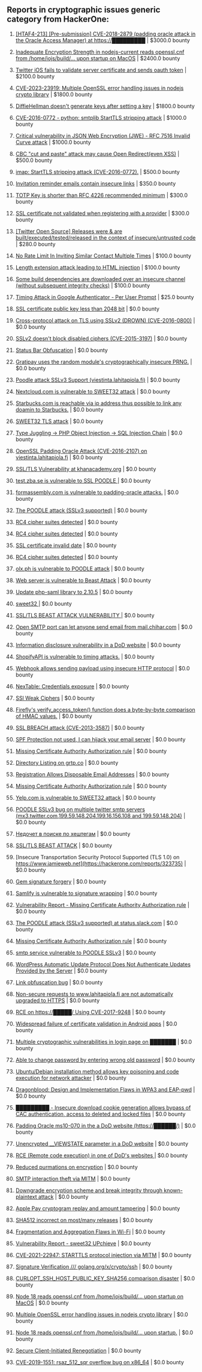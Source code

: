 ## Reports in cryptographic issues   generic category from HackerOne:

1. [[HTAF4-213] [Pre-submission] CVE-2018-2879 (padding oracle attack in the Oracle Access Manager) at https://█████████](https://hackerone.com/reports/728110) | $3000.0 bounty

2. [Inadequate Encryption Strength in nodejs-current reads openssl.cnf from /home/iojs/build/... upon startup on MacOS](https://hackerone.com/reports/1888758) | $2400.0 bounty

3. [Twitter iOS fails to validate server certificate and sends oauth token](https://hackerone.com/reports/168538) | $2100.0 bounty

4. [CVE-2023-23919: Multiple OpenSSL error handling issues in nodejs crypto library](https://hackerone.com/reports/1877977) | $1800.0 bounty

5. [DiffieHellman doesn't generate keys after setting a key](https://hackerone.com/reports/2038484) | $1800.0 bounty

6. [CVE-2016-0772 - python: smtplib StartTLS stripping attack](https://hackerone.com/reports/144782) | $1000.0 bounty

7. [Critical vulnerability in JSON Web Encryption (JWE) - RFC 7516 Invalid Curve attack](https://hackerone.com/reports/213437) | $1000.0 bounty

8. [CBC "cut and paste" attack may cause Open Redirect(even XSS)](https://hackerone.com/reports/126203) | $500.0 bounty

9. [imap: StartTLS stripping attack (CVE-2016-0772).](https://hackerone.com/reports/1178562) | $500.0 bounty

10. [Invitation reminder emails contain insecure links](https://hackerone.com/reports/327674) | $350.0 bounty

11. [TOTP Key is shorter than RFC 4226 recommended minimum](https://hackerone.com/reports/435648) | $300.0 bounty

12. [SSL certificate not validated when registering with a provider](https://hackerone.com/reports/903424) | $300.0 bounty

13. [[Twitter Open Source] Releases were & are built/executed/tested/released in the context of insecure/untrusted code](https://hackerone.com/reports/505007) | $280.0 bounty

14. [No Rate Limit In Inviting Similar Contact Multiple Times](https://hackerone.com/reports/151868) | $100.0 bounty

15. [Length extension attack leading to HTML injection](https://hackerone.com/reports/251572) | $100.0 bounty

16. [Some build dependencies are downloaded over an insecure channel (without subsequent integrity checks)](https://hackerone.com/reports/1039504) | $100.0 bounty

17. [Timing Attack in Google Authenticator - Per User Prompt](https://hackerone.com/reports/277534) | $25.0 bounty

18. [SSL certificate public key less than 2048 bit](https://hackerone.com/reports/150078) | $0.0 bounty

19. [Cross-protocol attack on TLS using SSLv2 (DROWN) (CVE-2016-0800)](https://hackerone.com/reports/166629) | $0.0 bounty

20. [SSLv2 doesn't block disabled ciphers (CVE-2015-3197)](https://hackerone.com/reports/166634) | $0.0 bounty

21. [Status Bar Obfuscation](https://hackerone.com/reports/175701) | $0.0 bounty

22. [Gratipay uses the random module's cryptographically insecure PRNG.](https://hackerone.com/reports/190373) | $0.0 bounty

23. [Poodle attack SSLv3 Support (viestinta.lahitapiola.fi)](https://hackerone.com/reports/181768) | $0.0 bounty

24. [Nextcloud.com is vulnerable to SWEET32 attack](https://hackerone.com/reports/199445) | $0.0 bounty

25. [Starbucks.com is reachable via ip address thus possible to link any doamin to Starbucks.](https://hackerone.com/reports/197585) | $0.0 bounty

26. [SWEET32 TLS attack](https://hackerone.com/reports/199438) | $0.0 bounty

27. [Type Juggling -> PHP Object Injection -> SQL Injection Chain](https://hackerone.com/reports/202774) | $0.0 bounty

28. [OpenSSL Padding Oracle Attack (CVE-2016-2107) on viestinta.lahitapiola.fi](https://hackerone.com/reports/194761) | $0.0 bounty

29. [ SSL/TLS Vulnerability at khanacademy.org](https://hackerone.com/reports/207457) | $0.0 bounty

30. [test.zba.se is vulnerable to SSL POODLE  ](https://hackerone.com/reports/201520) | $0.0 bounty

31. [formassembly.com is vulnerable to padding-oracle attacks.](https://hackerone.com/reports/197253) | $0.0 bounty

32. [The POODLE attack (SSLv3 supported)](https://hackerone.com/reports/146911) | $0.0 bounty

33. [RC4 cipher suites detected](https://hackerone.com/reports/101324) | $0.0 bounty

34. [RC4 cipher suites detected](https://hackerone.com/reports/146910) | $0.0 bounty

35. [SSL certificate invalid date](https://hackerone.com/reports/101330) | $0.0 bounty

36. [RC4 cipher suites detected](https://hackerone.com/reports/101331) | $0.0 bounty

37. [olx.ph is vulnerable to POODLE attack](https://hackerone.com/reports/192284) | $0.0 bounty

38. [Web server is vulnerable to Beast Attack](https://hackerone.com/reports/223350) | $0.0 bounty

39. [Update php-saml library to 2.10.5](https://hackerone.com/reports/213789) | $0.0 bounty

40. [sweet32 ](https://hackerone.com/reports/217431) | $0.0 bounty

41. [SSL/TLS BEAST ATTACK VULNERABILITY ](https://hackerone.com/reports/134760) | $0.0 bounty

42. [Open SMTP port can let anyone send email from mail.chihar.com](https://hackerone.com/reports/223435) | $0.0 bounty

43. [Information disclosure vulnerability in a DoD website](https://hackerone.com/reports/186308) | $0.0 bounty

44. [ShopifyAPI is vulnerable to timing attacks.](https://hackerone.com/reports/224096) | $0.0 bounty

45. [Webhook allows sending payload using insecure HTTP protocol](https://hackerone.com/reports/158541) | $0.0 bounty

46. [NexTable: Credentials exposure](https://hackerone.com/reports/120941) | $0.0 bounty

47. [SSl Weak Ciphers](https://hackerone.com/reports/244070) | $0.0 bounty

48. [Firefly's verify_access_token() function does a byte-by-byte comparison of HMAC values.](https://hackerone.com/reports/240958) | $0.0 bounty

49. [SSL BREACH attack (CVE-2013-3587)](https://hackerone.com/reports/254895) | $0.0 bounty

50. [SPF Protection not used, I can hijack your email server](https://hackerone.com/reports/93157) | $0.0 bounty

51. [Missing Certificate Authority Authorization rule](https://hackerone.com/reports/129992) | $0.0 bounty

52. [Directory Listing on grtp.co](https://hackerone.com/reports/109116) | $0.0 bounty

53. [Registration Allows Disposable Email Addresses](https://hackerone.com/reports/263846) | $0.0 bounty

54. [Missing Certificate Authority Authorization rule](https://hackerone.com/reports/261706) | $0.0 bounty

55. [Yelp.com is vulnerable to SWEET32 attack](https://hackerone.com/reports/199436) | $0.0 bounty

56. [POODLE SSLv3 bug on multiple twitter smtp servers (mx3.twitter.com,199.59.148.204,199.16.156.108 and 199.59.148.204)](https://hackerone.com/reports/288966) | $0.0 bounty

57. [Недочет в поиске по хештегам](https://hackerone.com/reports/92271) | $0.0 bounty

58. [SSL/TLS BEAST ATTACK](https://hackerone.com/reports/141115) | $0.0 bounty

59. [Insecure Transportation Security Protocol Supported (TLS 1.0) on https://www.jamieweb.net](https://hackerone.com/reports/323735) | $0.0 bounty

60. [Gem signature forgery](https://hackerone.com/reports/275269) | $0.0 bounty

61. [Samlify is vulnerable to signature wrapping](https://hackerone.com/reports/356284) | $0.0 bounty

62. [Vulnerability Report - Missing Certificate Authority Authorization rule](https://hackerone.com/reports/392701) | $0.0 bounty

63. [The POODLE attack (SSLv3 supported) at status.slack.com](https://hackerone.com/reports/375097) | $0.0 bounty

64. [Missing Certificate Authority Authorization rule](https://hackerone.com/reports/410245) | $0.0 bounty

65. [smtp service vulnerable to POODLE SSLv3](https://hackerone.com/reports/514421) | $0.0 bounty

66. [WordPress Automatic Update Protocol Does Not Authenticate Updates Provided by the Server](https://hackerone.com/reports/228854) | $0.0 bounty

67. [Link obfuscation bug](https://hackerone.com/reports/669440) | $0.0 bounty

68. [Non-secure requests to www.lahitapiola.fi are not automatically upgraded to HTTPS](https://hackerone.com/reports/161485) | $0.0 bounty

69. [RCE on https://█████/ Using CVE-2017-9248](https://hackerone.com/reports/491668) | $0.0 bounty

70. [Widespread failure of certificate validation in Android apps](https://hackerone.com/reports/2293) | $0.0 bounty

71. [Multiple cryptographic vulnerabilities in login page on ███████](https://hackerone.com/reports/223936) | $0.0 bounty

72. [Able to change password by entering wrong old password](https://hackerone.com/reports/738899) | $0.0 bounty

73. [Ubuntu/Debian installation method allows key poisoning and code execution for network attacker](https://hackerone.com/reports/639473) | $0.0 bounty

74. [Dragonblood: Design and Implementation Flaws in WPA3 and EAP-pwd](https://hackerone.com/reports/745276) | $0.0 bounty

75. [█████████ - Insecure download cookie generation allows bypass of CAC authentication, access to deleted and locked files](https://hackerone.com/reports/496326) | $0.0 bounty

76. [Padding Oracle ms10-070 in the a DoD website (https://██████/)](https://hackerone.com/reports/429966) | $0.0 bounty

77. [Unencrypted __VIEWSTATE parameter in a DoD website](https://hackerone.com/reports/423118) | $0.0 bounty

78. [RCE (Remote code execution) in one of DoD's websites ](https://hackerone.com/reports/874924) | $0.0 bounty

79. [Reduced purmations on encryption](https://hackerone.com/reports/852841) | $0.0 bounty

80. [SMTP interaction theft via MITM](https://hackerone.com/reports/953219) | $0.0 bounty

81. [Downgrade encryption scheme and break integrity through known-plaintext attack](https://hackerone.com/reports/742588) | $0.0 bounty

82. [Apple Pay cryptogram replay and amount tampering](https://hackerone.com/reports/996540) | $0.0 bounty

83. [SHA512 incorrect on most/many releases](https://hackerone.com/reports/1130416) | $0.0 bounty

84. [Fragmentation and Aggregation Flaws in Wi-Fi](https://hackerone.com/reports/1238470) | $0.0 bounty

85. [Vulnerability Report - sweet32 UPchieve](https://hackerone.com/reports/1271701) | $0.0 bounty

86. [CVE-2021-22947: STARTTLS protocol injection via MITM](https://hackerone.com/reports/1334763) | $0.0 bounty

87. [Signature Verification /// golang.org/x/crypto/ssh](https://hackerone.com/reports/1276384) | $0.0 bounty

88. [CURLOPT_SSH_HOST_PUBLIC_KEY_SHA256 comparison disaster](https://hackerone.com/reports/1549435) | $0.0 bounty

89. [Node 18 reads openssl.cnf from /home/iojs/build/... upon startup on MacOS](https://hackerone.com/reports/1695596) | $0.0 bounty

90. [Multiple OpenSSL error handling issues in nodejs crypto library](https://hackerone.com/reports/1808596) | $0.0 bounty

91. [Node 18 reads openssl.cnf from /home/iojs/build/... upon startup.](https://hackerone.com/reports/1623175) | $0.0 bounty

92. [Secure Client-Initiated Renegotiation](https://hackerone.com/reports/300817) | $0.0 bounty

93. [CVE-2019-1551: rsaz_512_sqr overflow bug on x86_64](https://hackerone.com/reports/2449038) | $0.0 bounty

